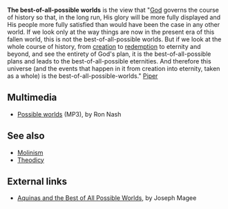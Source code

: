 **The best-of-all-possible worlds** is the view that
"[God](God "God") governs the course of history so that, in the
long run, His glory will be more fully displayed and His people
more fully satisfied than would have been the case in any other
world. If we look only at the way things are now in the present era
of this fallen world, this is not the best-of-all-possible worlds.
But if we look at the whole course of history, from
[creation](Creation "Creation") to
[redemption](Redemption "Redemption") to eternity and beyond, and
see the entirety of God's plan, it is the best-of-all-possible
plans and leads to the best-of-all-possible eternities. And
therefore this universe (and the events that happen in it from
creation into eternity, taken as a whole) is the
best-of-all-possible-worlds."
[Piper](http://www.desiringgod.org/library/theological_qa/calvinism/seven_points.html)

## Multimedia

-   [Possible worlds](http://biblicaltraining.org/audio/TH601/apologetics_09b.mp3)
    (MP3), by Ron Nash


## See also

-   [Molinism](Molinism "Molinism")
-   [Theodicy](Theodicy "Theodicy")

## External links

-   [Aquinas and the Best of All Possible Worlds](http://www.aquinasonline.com/Topics/boapw.html),
    by Joseph Magee



